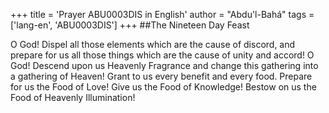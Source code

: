 +++
title = 'Prayer ABU0003DIS in English'
author = "Abdu'l-Bahá"
tags = ['lang-en', 'ABU0003DIS']
+++
##The Nineteen Day Feast


O God!  Dispel all those elements which are the cause of discord, and prepare for us all those things which are the cause of unity and accord!  O God!  Descend upon us Heavenly Fragrance and change this gathering into a gathering of Heaven!  Grant to us every benefit and every food.  Prepare for us the Food of Love!  Give us the Food of Knowledge!  Bestow on us the Food of Heavenly Illumination!

